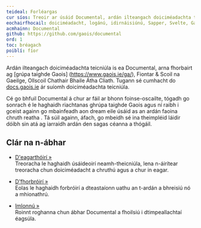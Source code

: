 ```yaml
---
teideal: Forléargas
cur síos: Treoir ar úsáid Documental, ardán ilteangach doiciméadachta teicniúla
eochairfhocail: doiciméadacht, logánú, idirnáisiúnú, Sapper, Svelte, Gaois, Fiontar & Scoil na Gaeilge, DCU
acmhainn: Documental 
github: https://github.com/gaois/documental
ord: 1
toc: bréagach
poiblí: fíor
---
```


Ardán ilteangach doiciméadachta teicniúla is ea Documental, arna fhorbairt ag [grúpa taighde Gaois] (https://www.gaois.ie/ga/), Fiontar & Scoil na Gaeilge, Ollscoil Chathair Bhaile Átha Cliath. Tugann sé cumhacht do [docs.gaois.ie](https://docs.gaois.ie) ár suíomh doiciméadachta teicniúla. 

Cé go bhfuil Documental á chur ar fáil ar bhonn foinse-oscailte, tógadh go sonrach é le haghaidh riachtanas ghrúpa taighde Gaois agus ní raibh i gceist againn go mbainfeadh aon dream eile úsáid as an ardán faoina chruth reatha . Tá súil againn, áfach, go mbeidh sé ina theimpléid láidir dóibh sin atá ag iarraidh ardán den sagas céanna a thógáil.  

## Clár na n-ábhar

- [D'eagarthóirí »](../eagarthóirí)  
Treoracha le haghaidh úsáideoirí neamh-theicniúla, lena n-áirítear treoracha chun doiciméadacht a chruthú agus a chur in eagar. 

- [D'fhorbróirí »](../forbróirí)  
Eolas le haghaidh forbróirí a dteastaíonn uathu an t-ardán a bhreisiú nó a mhionathrú.

- [Imlonnú »](../imlonnú)  
Roinnt roghanna chun ábhar Documental a fhoilsiú i dtimpeallachtaí éagsúla.
